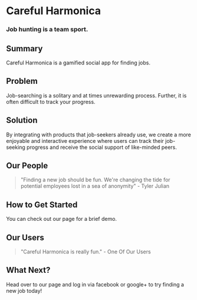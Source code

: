 # Careful Harmonica
### Job hunting is a team sport.

## Summary ##
Careful Harmonica is a gamified social app for finding jobs.

## Problem ##
Job-searching is a solitary and at times unrewarding process. Further, it is often difficult to track your progress.

## Solution ##
By integrating with products that job-seekers already use, we create a more enjoyable and interactive experience where users can track their job-seeking progress and receive the social support of like-minded peers.

## Our People ##
  >"Finding a new job should be fun. We're changing the tide for potential employees lost in a sea of anonymity" - Tyler Julian

## How to Get Started ##
You can check out our page for a brief demo.

## Our Users ##
  >"Careful Harmonica is really fun." - One Of Our Users

## What Next? ##
Head over to our page and log in via facebook or google+ to try finding a new job today!
